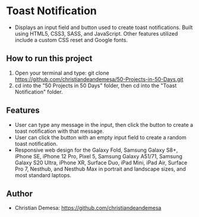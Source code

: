 # Toast Notification

-   Displays an input field and button used to create toast notifications. Built using HTML5, CSS3, SASS, and JavaScript. Other features utilized include a custom CSS reset and Google fonts.

## How to run this project

1. Open your terminal and type: git clone https://github.com/christiandeandemesa/50-Projects-in-50-Days.git
2. cd into the "50 Projects in 50 Days" folder, then cd into the "Toast Notification" folder.

## Features

-   User can type any message in the input, then click the button to create a toast notification with that message.
-   User can click the button with an empty input field to create a random toast notification.
-   Responsive web design for the Galaxy Fold, Samsung Galaxy S8+, iPhone SE, iPhone 12 Pro, Pixel 5, Samsung Galaxy A51/71, Samsung Galaxy S20 Ultra, iPhone XR, Surface Duo, iPad Mini, iPad Air, Surface Pro 7, Nesthub, and Nesthub Max in portrait and landscape sizes, and most standard laptops.

## Author

-   Christian Demesa: https://github.com/christiandeandemesa
